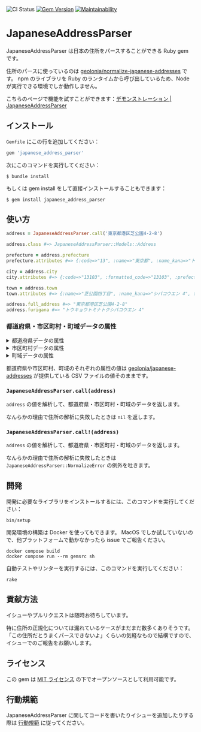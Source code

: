 ![CI Status](https://github.com/yamat47/japanese_address_parser/actions/workflows/main.yml/badge.svg) [![Gem Version](https://badge.fury.io/rb/japanese_address_parser.svg)](https://badge.fury.io/rb/japanese_address_parser) [![Maintainability](https://api.codeclimate.com/v1/badges/e9b7d0622cf6cc4143c3/maintainability)](https://codeclimate.com/github/yamat47/japanese_address_parser/maintainability)

# JapaneseAddressParser
JapaneseAddressParser は日本の住所をパースすることができる Ruby gem です。

住所のパースに使っているのは [geolonia/normalize-japanese-addresses](https://github.com/geolonia/normalize-japanese-addresses) です。
npm のライブラリを Ruby のランタイムから呼び出しているため、Node が実行できる環境でしか動作しません。

こちらのページで機能を試すことができます：[デモンストレーション | JapaneseAddressParser](https://japanese-address-parser-demo.herokuapp.com/)

## インストール

`Gemfile` にこの行を追加してください：

```ruby
gem 'japanese_address_parser'
```

次にこのコマンドを実行してください：

```
$ bundle install
```

もしくは gem install をして直接インストールすることもできます：

```
$ gem install japanese_address_parser
```

## 使い方
```ruby
address = JapaneseAddressParser.call('東京都港区芝公園4-2-8')

address.class #=> JapaneseAddressParser::Models::Address

prefecture = address.prefecture
prefecture.attributes #=> {:code=>"13", :name=>"東京都", :name_kana=>"トウキョウト", :name_romaji=>"TOKYO TO"}

city = address.city
city.attributes #=> {:code=>"13103", :formatted_code=>"13103", :prefecture_code=>"13", :name=>"港区", :name_kana=>"ミナトク", :name_romaji=>"MINATO KU"}

town = address.town
town.attributes #=> {:name=>"芝公園四丁目", :name_kana=>"シバコウエン 4", :name_romaji=>"SHIBAKOEN 4", :nickname=>nil, :latitude=>"35.656459", :longitude=>"139.74764"}

address.full_address #=> "東京都港区芝公園4-2-8"
address.furigana #=> "トウキョウトミナトクシバコウエン 4"
```

### 都道府県・市区町村・町域データの属性
<details>
<summary>都道府県データの属性</summary>

クラス：`JapaneseAddressParser::Models::Prefecture`

| 属性 | 説明 | 例 |
| --- | --- | --- |
| `code` | 都道府県コード | `"01"` |
| `name` | 名前 | `"北海道"` |
| `name_kana` | ふりがな | `"ホッカイドウ"` |
| `name_romaji` | ローマ字 | `"HOKKAIDO"` |
</details>

<details>
<summary>市区町村データの属性</summary>

クラス：`JapaneseAddressParser::Models::City`

| 属性 | 説明 | 例 |
| --- | --- | --- |
| `code` | 市区町村コード | `"01101"` |
| `formatted_code` | 整形された市区町村コード<br>市区町村コードがない場合に `"UNKNOWN"` が入っています。 | `"01101"` / `"UNKNOWN"` |
| `prefecture_code` | 都道府県コード | `"01"` |
| `name` | 名前 | `"札幌市中央区"` |
| `name_kana` | ふりがな | `"サッポロシチュウオウク"` |
| `name_romaji` | ローマ字 | `"SAPPORO SHI CHUO KU"` |
</details>

<details>
<summary>町域データの属性</summary>

クラス：`JapaneseAddressParser::Models::Town`

| 属性 | 説明 | 例 |
| --- | --- | --- |
| `name` | 名前 | `"旭ケ丘一丁目"` |
| `name_kana` | ふりがな | `"アサヒガオカ 1"` |
| `name_romaji` | ローマ字 | `"ASAHIGAOKA 1"` |
| `nickname` | 小字・通称名 |  |
| `latitude` | 緯度 | `"43.04223"` |
| `longitude` | 経度 | `"141.319722"` |
</details>

都道府県や市区町村、町域のそれぞれの属性の値は [geolonia/japanese-addresses](https://github.com/geolonia/japanese-addresses) が提供している CSV ファイルの値そのままです。

### `JapaneseAddressParser.call(address)`
`address` の値を解析して、都道府県・市区町村・町域のデータを返します。

なんらかの理由で住所の解析に失敗したときは `nil` を返します。

### `JapaneseAddressParser.call!(address)`

`address` の値を解析して、都道府県・市区町村・町域のデータを返します。

なんらかの理由で住所の解析に失敗したときは `JapaneseAddressParser::NormalizeError` の例外を吐きます。

## 開発
開発に必要なライブラリをインストールするには、このコマンドを実行してください：

```
bin/setup
```

開発環境の構築は Docker を使ってもできます。
MacOS でしか試していないので、他プラットフォームで動かなかったら issue でご報告ください。

```
docker compose build
docker compose run --rm gemsrc sh
```

自動テストやリンターを実行するには、このコマンドを実行してください：

```
rake
```

## 貢献方法
イシューやプルリクエストは随時お待ちしています。

特に住所の正規化については漏れているケースがまだまだ数多くありそうです。
「この住所だとうまくパースできないよ」くらいの気軽なもので結構ですので、イシューでのご報告をお願いします。

## ライセンス
この gem は [MIT ライセンス](https://opensource.org/licenses/MIT) の下でオープンソースとして利用可能です。

## 行動規範
JapaneseAddressParser に関してコードを書いたりイシューを追加したりする際は [行動規範](https://github.com/yamat47/japanese_address_parser/blob/main/CODE_OF_CONDUCT.md) に従ってください。
